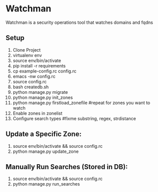 # Watchman

Watchman is a security operations tool that watches domains and fqdns

## Setup

1. Clone Project
2. virtualenv env
3. source env/bin/activate
4. pip install -r requirements
5. cp example-config.rc config.rc
6. emacs -nw config.rc
7. source config.rc
8. bash createdb.sh
9. python manage.py migrate
10. python manage.py init_zones
11. python manage.py firstload_zonefile <zone> #repeat for zones you want to watch
12. Enable zones in zonelist
13. Configure search types #fixme substring, regex, strdistance



## Update a Specific Zone:
1. source env/bin/activate && source config.rc
2. python manage.py update_zone <zonename>


## Manually Run Searches (Stored in DB):
1. source env/bin/activate && source config.rc
2. python manage.py run_searches 

